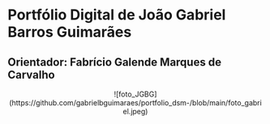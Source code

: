 # Portfólio Digital de João Gabriel Barros Guimarães

## Orientador: Fabrício Galende Marques de Carvalho

<div align="center">
    ![foto_JGBG](https://github.com/gabrielbguimaraes/portfolio_dsm-/blob/main/foto_gabriel.jpeg)
</div>
   